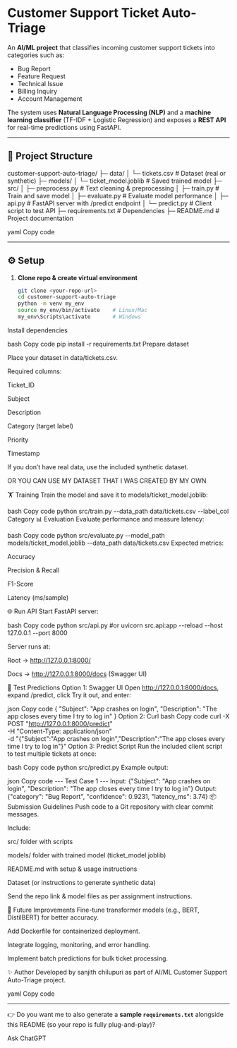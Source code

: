 
# Customer Support Ticket Auto-Triage

An **AI/ML project** that classifies incoming customer support tickets into categories such as:

- Bug Report  
- Feature Request  
- Technical Issue  
- Billing Inquiry  
- Account Management  

The system uses **Natural Language Processing (NLP)** and a **machine learning classifier** (TF-IDF + Logistic Regression) and exposes a **REST API** for real-time predictions using FastAPI.

---

## 📂 Project Structure

customer-support-auto-triage/
├─ data/
│ └─ tickets.csv # Dataset (real or synthetic)
├─ models/
│ └─ ticket_model.joblib # Saved trained model
├─ src/
│ ├─ preprocess.py # Text cleaning & preprocessing
│ ├─ train.py # Train and save model
│ ├─ evaluate.py # Evaluate model performance
│ ├─ api.py # FastAPI server with /predict endpoint
│ └─ predict.py # Client script to test API
├─ requirements.txt # Dependencies
├─ README.md # Project documentation

yaml
Copy code

---

## ⚙️ Setup

1. **Clone repo & create virtual environment**
   ```bash
   git clone <your-repo-url>
   cd customer-support-auto-triage
   python -m venv my_env
   source my_env/bin/activate    # Linux/Mac
   my_env\Scripts\activate       # Windows
Install dependencies

bash
Copy code
pip install -r requirements.txt
Prepare dataset

Place your dataset in data/tickets.csv.

Required columns:

Ticket_ID

Subject

Description

Category (target label)

Priority

Timestamp

If you don’t have real data, use the included synthetic dataset.

OR YOU CAN USE MY DATASET THAT I WAS CREATED BY MY OWN

🏋️ Training
Train the model and save it to models/ticket_model.joblib:

bash
Copy code
python src/train.py --data_path data/tickets.csv --label_col Category
📊 Evaluation
Evaluate performance and measure latency:

bash
Copy code
python src/evaluate.py --model_path models/ticket_model.joblib --data_path data/tickets.csv
Expected metrics:

Accuracy

Precision & Recall

F1-Score

Latency (ms/sample)

🌐 Run API
Start FastAPI server:

bash
Copy code
python src/api.py
#or 
uvicorn src.api:app --reload --host 127.0.0.1 --port 8000

Server runs at:

Root → http://127.0.0.1:8000/

Docs → http://127.0.0.1:8000/docs (Swagger UI)

🤖 Test Predictions
Option 1: Swagger UI
Open http://127.0.0.1:8000/docs, expand /predict, click Try it out, and enter:

json
Copy code
{
  "Subject": "App crashes on login",
  "Description": "The app closes every time I try to log in"
}
Option 2: Curl
bash
Copy code
curl -X POST "http://127.0.0.1:8000/predict" \
 -H "Content-Type: application/json" \
 -d "{\"Subject\":\"App crashes on login\",\"Description\":\"The app closes every time I try to log in\"}"
Option 3: Predict Script
Run the included client script to test multiple tickets at once:

bash
Copy code
python src/predict.py
Example output:

json
Copy code
--- Test Case 1 ---
Input: {"Subject": "App crashes on login", "Description": "The app closes every time I try to log in"}
Output: {"category": "Bug Report", "confidence": 0.9231, "latency_ms": 3.74}
📦 Submission Guidelines
Push code to a Git repository with clear commit messages.

Include:

src/ folder with scripts

models/ folder with trained model (ticket_model.joblib)

README.md with setup & usage instructions

Dataset (or instructions to generate synthetic data)

Send the repo link & model files as per assignment instructions.

🚀 Future Improvements
Fine-tune transformer models (e.g., BERT, DistilBERT) for better accuracy.

Add Dockerfile for containerized deployment.

Integrate logging, monitoring, and error handling.

Implement batch predictions for bulk ticket processing.

✨ Author
Developed by sanjith chilupuri as part of AI/ML Customer Support Auto-Triage project.

yaml
Copy code

---

👉 Do you want me to also generate a **sample `requirements.txt`** alongside this README (so your repo is fully plug-and-play)?







Ask ChatGPT
